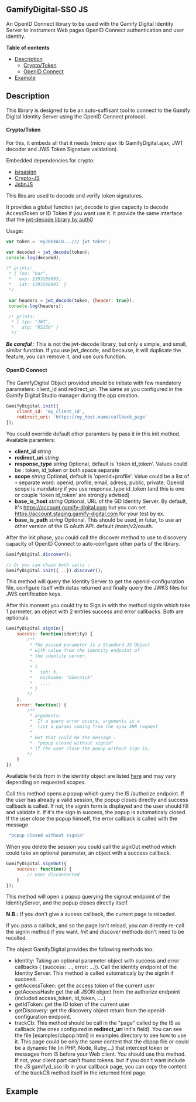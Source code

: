 GamifyDigital-SSO JS
------------------

An OpenID Connect library to be used with the Gamify Digital Identity Server to instrument Web pages OpenID Connect authentication and user identity.

**Table of contents**

* [Description](#description)
    * [Crypto/Token](#crypto-token)
    * [OpenID Connect](#openid-connect)
* [Example](#example)


## Description

This library is designed to be an auto-suffisant tool to connect to the Gamify Digital Identity Server using the OpenID Connect protocol.

#### Crypto/Token

For this, it embeds all that it needs (micro ajax lib GamifyDigital.ajax, JWT decoder and JWS Token Signature validation).

Embedded dependencies for crypto:
* [jsrsasign](https://kjur.github.io/jsrsasign/)
* [Crypto-JS](https://code.google.com/archive/p/crypto-js/)
* [JsbnJS](http://www-cs-students.stanford.edu/~tjw/jsbn/)


This libs are used to decode and verify token signatures.

It provides a global function jwt_decode to give capacity to decode AccessToken or ID Token if you want use it. It provide the same interface that the [jwt-decode library by auth0](https://github.com/auth0/jwt-decode)

Usage:
```javascript
var token = 'eyJ0eXAiO.../// jwt token';

var decoded = jwt_decode(token);
console.log(decoded);

/* prints:
 * { foo: "bar",
 *   exp: 1393286893,
 *   iat: 1393268893  }
 */

 var headers = jwt_decode(token, {header: true});
 console.log(headers);

 /* prints:
  * { typ: "JWT",  
  *   alg: "RS256" }
  */

```

***Be careful*** : This is not the jwt-decode library, but only a simple, and small, similar function. If you use jwt_decode, and because, it will duplicate the feature, you can remove it, and use ours function.

#### OpenID Connect

The GamifyDigital Object provided should be initiate with few mandatory parameters: client_id and redirect_uri. The same as you configured in the Gamify Digital Studio manager during the app creation.

```javascript
GamifyDigital.init({
    client_id: 'my_client_id',
    redirect_uri: 'https://my_host.name/callback_page'
});
```

You could override default other paramters by pass it in this init method.
Available paramters:
* **client_id** *string*
* **redirect_uri** *string*
* **response_type** *string* Optional, default is 'token id_token'. Values could be : token, id_token or both space separate
* **scope** *string* Optional, default is 'openid+profile'. Value could be a list of `+` separate word: openid, profile, email, adress, public, private. Openid scope is mandatory if you use response_type id_token (and this is one or couple 'token id_token' are strongly advised)
* **base_is_host** *string* Optional, URL of the GD Identity Server. By default, it's https://account.gamify-digital.com but you can set https://account.staging.gamify-digital.com for your test by ex.
* **base_is_path** *string* Optional. This should be used, in futur, to use an other version of the IS oAuth API. default /main/v2/oauth.


After the init phase, you could call the discover method to use to discovery capacity of OpenID Connect to auto-configure other parts of the library.

```javascript
GamifyDigital.discover();

// Or you can chain both calls :
GamifyDigital.init({...}).discover();
```

This method will query the Identity Server to get the openid-configuration file, configure itself with datas returned and finally query the JWKS files for JWS certification keys.

After this moment you could try to Sign in with the method signIn which take 1 parmeter, an object with 2 entries success and error callbacks. Both are optionals

```javascript
GamifyDigital.signIn({
    success: function(identity) {
        /**
         * The passed parameter is a Standard JS Object
         * with value from the identity endpoint of
         * the identity server.
         *
         * {
         *   sub: 5,
         *   nickname: "USernick"
         *   ....
         * }
        */
    },
    error: function() {
        /**
         * arguments:
         *  If a query error occurs, arguments is a
         *  list a params coming from the ajax XHR request
         *
         * But that could be the message :
         *  "popup closed without signin"
         * if the user close the popup without sign in.
        */
    }
})
```

Available fields from in the identity object are listed [here](http://apidoc.gamify-digital.com/#api-openid-identity)  and may vary depending on requested scopes.

Call this method opens a popup which query the IS /authorize endpoint. If the user has already a valid session, the popup closes directly and success callback is called. If not, the signin form is displayed and the user should fill and validate it. If it's the sign in success, the popup is automaticaly closed.
If the user close the popup himself, the error callback is called with the message
```javascript
 "popup closed without signin"
 ```


When you delete the session you could call the signOut method which could take an optional parameter, an object with a success callback.

```javascript
GamifyDigital.signOut({
    success: function() {
        // User disconnected
    }
});
```

This method will open a popup querying the signout endpoint of the IdentityServer, and the popup closes directly itself.

**N.B.:** If you don't give a sucess callback, the current page is reloaded.

If you pass a callbck, and so the page isn't reload, you can directly re-call the signIn method if you want. *Init* and *discover* methods don't need to be recalled.


The object GamifyDigital provides the following methods too:

* identity: Taking an optional parameter object with success and error callbacks ( {success: ..., error: ...}). Call the identity endpoint of the Identity Server. This method is called automaticaly by the signIn if succeed.
* getAccessToken: get the access token of the current user
* getAccessHash: get the all JSON object from the authorize endpoint (included access_token, id_token, ....)
* getIdToken: get the ID token of the current user
* getDiscovery: get the discovery object return from the openid-configuration endpoint.
* trackCb: This method should be call in the "page" called by the IS as callback (the ones configured in **redirect_uri** init's field). You can see the file [examples/cbpop.html] in examples directory to see how to use it. This page could be only the same content that the cbpop file or could be a dynamic file (in PHP, Node, Ruby,...) that intercept token or messages from IS before your Web client. You should use this method. If not, your client part can't found tokens. but if you don't want include the JS gamifyd_sso lib in your callback page, you can copy the content of the trackCB method itself in the returned html page.


## Example
